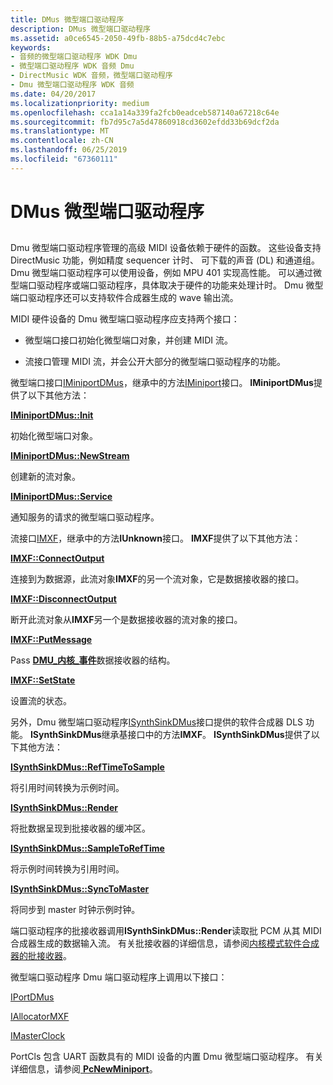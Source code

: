```yaml
---
title: DMus 微型端口驱动程序
description: DMus 微型端口驱动程序
ms.assetid: a0ce6545-2050-49fb-88b5-a75dcd4c7ebc
keywords:
- 音频的微型端口驱动程序 WDK Dmu
- 微型端口驱动程序 WDK 音频 Dmu
- DirectMusic WDK 音频，微型端口驱动程序
- Dmu 微型端口驱动程序 WDK 音频
ms.date: 04/20/2017
ms.localizationpriority: medium
ms.openlocfilehash: cca1a14a339fa2fcb0eadceb587140a67218c64e
ms.sourcegitcommit: fb7d95c7a5d47860918cd3602efdd33b69dcf2da
ms.translationtype: MT
ms.contentlocale: zh-CN
ms.lasthandoff: 06/25/2019
ms.locfileid: "67360111"
---
```

# <a name="dmus-miniport-driver"></a>DMus 微型端口驱动程序


## <span id="dmus_miniport_driver"></span><span id="DMUS_MINIPORT_DRIVER"></span>


Dmu 微型端口驱动程序管理的高级 MIDI 设备依赖于硬件的函数。 这些设备支持 DirectMusic 功能，例如精度 sequencer 计时、 可下载的声音 (DL) 和通道组。 Dmu 微型端口驱动程序可以使用设备，例如 MPU 401 实现高性能。 可以通过微型端口驱动程序或端口驱动程序，具体取决于硬件的功能来处理计时。 Dmu 微型端口驱动程序还可以支持软件合成器生成的 wave 输出流。

MIDI 硬件设备的 Dmu 微型端口驱动程序应支持两个接口：

-   微型端口接口初始化微型端口对象，并创建 MIDI 流。

-   流接口管理 MIDI 流，并会公开大部分的微型端口驱动程序的功能。

微型端口接口[IMiniportDMus](https://docs.microsoft.com/windows-hardware/drivers/ddi/content/dmusicks/nn-dmusicks-iminiportdmus)，继承中的方法[IMiniport](https://docs.microsoft.com/windows-hardware/drivers/ddi/content/portcls/nn-portcls-iminiport)接口。 **IMiniportDMus**提供了以下其他方法：

[**IMiniportDMus::Init**](https://docs.microsoft.com/windows-hardware/drivers/ddi/content/dmusicks/nf-dmusicks-iminiportdmus-init)

初始化微型端口对象。

[**IMiniportDMus::NewStream**](https://docs.microsoft.com/windows-hardware/drivers/ddi/content/dmusicks/nf-dmusicks-iminiportdmus-newstream)

创建新的流对象。

[**IMiniportDMus::Service**](https://docs.microsoft.com/windows-hardware/drivers/ddi/content/dmusicks/nf-dmusicks-iminiportdmus-service)

通知服务的请求的微型端口驱动程序。

流接口[IMXF](https://docs.microsoft.com/windows-hardware/drivers/ddi/content/dmusicks/nn-dmusicks-imxf)，继承中的方法**IUnknown**接口。 **IMXF**提供了以下其他方法：

[**IMXF::ConnectOutput**](https://docs.microsoft.com/windows-hardware/drivers/ddi/content/dmusicks/nf-dmusicks-imxf-connectoutput)

连接到为数据源，此流对象**IMXF**的另一个流对象，它是数据接收器的接口。

[**IMXF::DisconnectOutput**](https://docs.microsoft.com/windows-hardware/drivers/ddi/content/dmusicks/nf-dmusicks-imxf-disconnectoutput)

断开此流对象从**IMXF**另一个是数据接收器的流对象的接口。

[**IMXF::PutMessage**](https://docs.microsoft.com/windows-hardware/drivers/ddi/content/dmusicks/nf-dmusicks-imxf-putmessage)

Pass [ **DMU\_内核\_事件**](https://docs.microsoft.com/windows-hardware/drivers/ddi/content/dmusicks/ns-dmusicks-_dmus_kernel_event)数据接收器的结构。

[**IMXF::SetState**](https://docs.microsoft.com/windows-hardware/drivers/ddi/content/dmusicks/nf-dmusicks-imxf-setstate)

设置流的状态。

另外，Dmu 微型端口驱动程序[ISynthSinkDMus](https://docs.microsoft.com/windows-hardware/drivers/ddi/content/dmusicks/nn-dmusicks-isynthsinkdmus)接口提供的软件合成器 DLS 功能。 **ISynthSinkDMus**继承基接口中的方法**IMXF**。 **ISynthSinkDMus**提供了以下其他方法：

[**ISynthSinkDMus::RefTimeToSample**](https://docs.microsoft.com/windows-hardware/drivers/ddi/content/dmusicks/nf-dmusicks-isynthsinkdmus-reftimetosample)

将引用时间转换为示例时间。

[**ISynthSinkDMus::Render**](https://docs.microsoft.com/windows-hardware/drivers/ddi/content/dmusicks/nf-dmusicks-isynthsinkdmus-render)

将批数据呈现到批接收器的缓冲区。

[**ISynthSinkDMus::SampleToRefTime**](https://docs.microsoft.com/windows-hardware/drivers/ddi/content/dmusicks/nf-dmusicks-isynthsinkdmus-sampletoreftime)

将示例时间转换为引用时间。

[**ISynthSinkDMus::SyncToMaster**](https://docs.microsoft.com/windows-hardware/drivers/ddi/content/dmusicks/nf-dmusicks-isynthsinkdmus-synctomaster)

将同步到 master 时钟示例时钟。

端口驱动程序的批接收器调用**ISynthSinkDMus::Render**读取批 PCM 从其 MIDI 合成器生成的数据输入流。 有关批接收器的详细信息，请参阅[内核模式软件合成器的批接收器](a-wave-sink-for-kernel-mode-software-synthesizers.md)。

微型端口驱动程序 Dmu 端口驱动程序上调用以下接口：

[IPortDMus](https://docs.microsoft.com/windows-hardware/drivers/ddi/content/dmusicks/nn-dmusicks-iportdmus)

[IAllocatorMXF](https://docs.microsoft.com/windows-hardware/drivers/ddi/content/dmusicks/nn-dmusicks-iallocatormxf)

[IMasterClock](https://docs.microsoft.com/windows-hardware/drivers/ddi/content/dmusicks/nn-dmusicks-imasterclock)

PortCls 包含 UART 函数具有的 MIDI 设备的内置 Dmu 微型端口驱动程序。 有关详细信息，请参阅[ **PcNewMiniport**](https://docs.microsoft.com/windows-hardware/drivers/ddi/content/portcls/nf-portcls-pcnewminiport)。

 

 




